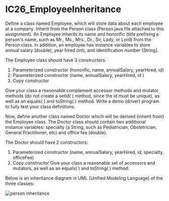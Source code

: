 # IC26_EmployeeInheritance
Define a class named Employee, which will store data about each employee at a company.  Inherit from the Person class (Person.java file attached to this assignment).  An Employee inherits its name and honorific (title prefixing a person's name, such as Mr., Ms., Mrs., Dr., Sir, Lady, or Lord) from the Person class.  In addition, an employee has instance variables to store annual salary (double), year hired (int), and identification number (String).  

The Employee class should have 3 constructors:

1. Parameterized constructor (honorific, name, annualSalary, yearHired, id)
2. Parameterized constructor (name, annualSalary, yearHired, id )
3. Copy constructor

Give your class a reasonable complement accessor methods and mutator methods (do not create a setId( ) method, since the id must be unique), as well as an equals( ) and toString( ) method.  Write a demo (driver) program to fully test your class definitions.


Now, define another class named Doctor which will be derived (inherit from) the Employee class.  The Doctor class should contain two additional instance variables: specialty (a String, such as Pediatrician, Obstetrician, General Practitioner, etc) and office fee (double).  

The Doctor should have 2 constructors:

1. Parameterized constructor (name, annualSalary, yearHired, id, specialty, officeFee)
2. Copy constructor
Give your class a reasonable set of accessors and mutators, as well as an equals( ) and toString( ) method.

Below is an inheritance diagram in UML (Unified Modeling Language) of the three classes:

![person inheritance](IC26_EmployeeInheritance/images/PersonInheritance.png "person inheritance")

